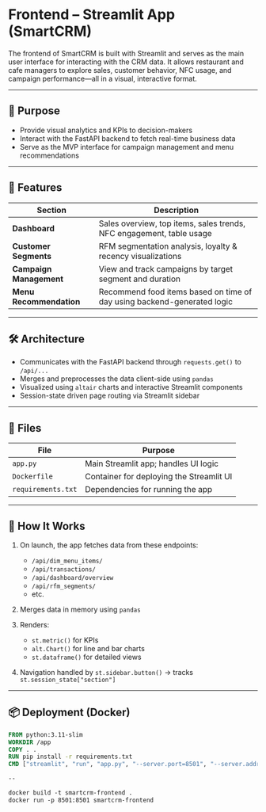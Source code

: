 # Frontend – Streamlit App (SmartCRM)

The frontend of SmartCRM is built with Streamlit and serves as the main user interface for interacting with the CRM data. It allows restaurant and cafe managers to explore sales, customer behavior, NFC usage, and campaign performance—all in a visual, interactive format.

---

## 🎯 Purpose

- Provide visual analytics and KPIs to decision-makers
- Interact with the FastAPI backend to fetch real-time business data
- Serve as the MVP interface for campaign management and menu recommendations

---

## 🚀 Features

| Section                | Description                                                                 |
|------------------------|-----------------------------------------------------------------------------|
| **Dashboard**          | Sales overview, top items, sales trends, NFC engagement, table usage       |
| **Customer Segments**  | RFM segmentation analysis, loyalty & recency visualizations                 |
| **Campaign Management**| View and track campaigns by target segment and duration                     |
| **Menu Recommendation**| Recommend food items based on time of day using backend-generated logic     |

---

## 🛠️ Architecture

- Communicates with the FastAPI backend through `requests.get()` to `/api/...`
- Merges and preprocesses the data client-side using `pandas`
- Visualized using `altair` charts and interactive Streamlit components
- Session-state driven page routing via Streamlit sidebar

---

## 📂 Files

| File        | Purpose                                      |
|-------------|----------------------------------------------|
| `app.py`    | Main Streamlit app; handles UI logic         |
| `Dockerfile`| Container for deploying the Streamlit UI     |
| `requirements.txt` | Dependencies for running the app     |

---

## 🧪 How It Works

1. On launch, the app fetches data from these endpoints:
   - `/api/dim_menu_items/`
   - `/api/transactions/`
   - `/api/dashboard/overview`
   - `/api/rfm_segments/`
   - etc.

2. Merges data in memory using `pandas`

3. Renders:
   - `st.metric()` for KPIs
   - `alt.Chart()` for line and bar charts
   - `st.dataframe()` for detailed views

4. Navigation handled by `st.sidebar.button()` → tracks `st.session_state["section"]`

---

## 📦 Deployment (Docker)

```Dockerfile
FROM python:3.11-slim
WORKDIR /app
COPY . .
RUN pip install -r requirements.txt
CMD ["streamlit", "run", "app.py", "--server.port=8501", "--server.address=0.0.0.0"]

--

docker build -t smartcrm-frontend .
docker run -p 8501:8501 smartcrm-frontend
